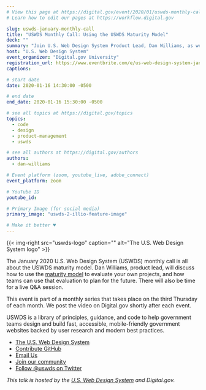 ```yaml
---
# View this page at https://digital.gov/event/2020/01/uswds-monthly-call-using-uswds-maturity
# Learn how to edit our pages at https://workflow.digital.gov

slug: uswds-january-monthly-call
title: "USWDS Monthly Call: Using the USWDS Maturity Model"
deck: ""
summary: "Join U.S. Web Design System Product Lead, Dan Williams, as we discuss the USWDS maturity model and answer your questions."
host: "U.S. Web Design System"
event_organizer: "Digital.gov University"
registration_url: https://www.eventbrite.com/e/us-web-design-system-january-monthly-call-registration-83905173633
captions: 

# start date
date: 2020-01-16 14:30:00 -0500

# end date
end_date: 2020-01-16 15:30:00 -0500

# see all topics at https://digital.gov/topics
topics: 
  - code
  - design
  - product-management
  - uswds

# see all authors at https://digital.gov/authors
authors: 
  - dan-williams

# Event platform (zoom, youtube_live, adobe_connect)
event_platform: zoom

# YouTube ID
youtube_id: 

# Primary Image (for social media)
primary_image: "uswds-2-illio-feature-image"

# Make it better ♥
---
```


{{< img-right src="uswds-logo" caption="" alt="The U.S. Web Design System logo" >}}

The January 2020 U.S. Web Design System (USWDS) monthly call is all about the USWDS maturity model. Dan Williams, product lead, will discuss how to use the [maturity model](https://designsystem.digital.gov/maturity-model/) to evaluate your own projects, and how teams can use that evaluation to plan for the future. There will also be time for a live Q&A session.

This event is part of a monthly series that takes place on the third Thursday of each month. We post the video on Digital.gov shortly after each event.

USWDS is a library of principles, guidance, and code to help government teams design and build fast, accessible, mobile-friendly government websites backed by user research and modern best practices.

- [The U.S. Web Design System](https://designsystem.digital.gov/)
- [Contribute GitHub](https://github.com/uswds/uswds/issues)
- [Email Us](mailto:uswds@gsa.gov)
- [Join our community](https://digital.gov/communities/uswds/)
- [Follow @uswds on Twitter](https://twitter.com/uswds)

_This talk is hosted by the [U.S. Web Design System](https://designsystem.digital.gov/) and Digital.gov._
